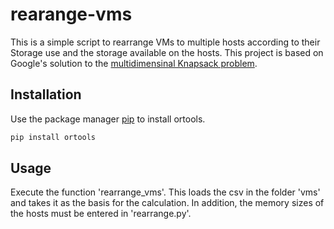 # rearange-vms

This is a simple script to rearrange VMs to multiple hosts according to their Storage use and the storage available on the hosts. This project is based on Google's solution to the [multidimensinal Knapsack problem](https://developers.google.com/optimization/bin/multiple_knapsack).

## Installation
Use the package manager [pip](https://pip.pypa.io/en/stable/) to install ortools.

```bash
pip install ortools
```

## Usage
Execute the function 'rearrange_vms'. This loads the csv in the folder 'vms' and takes it as the basis for the calculation. In addition, the memory sizes of the hosts must be entered in 'rearrange.py'.